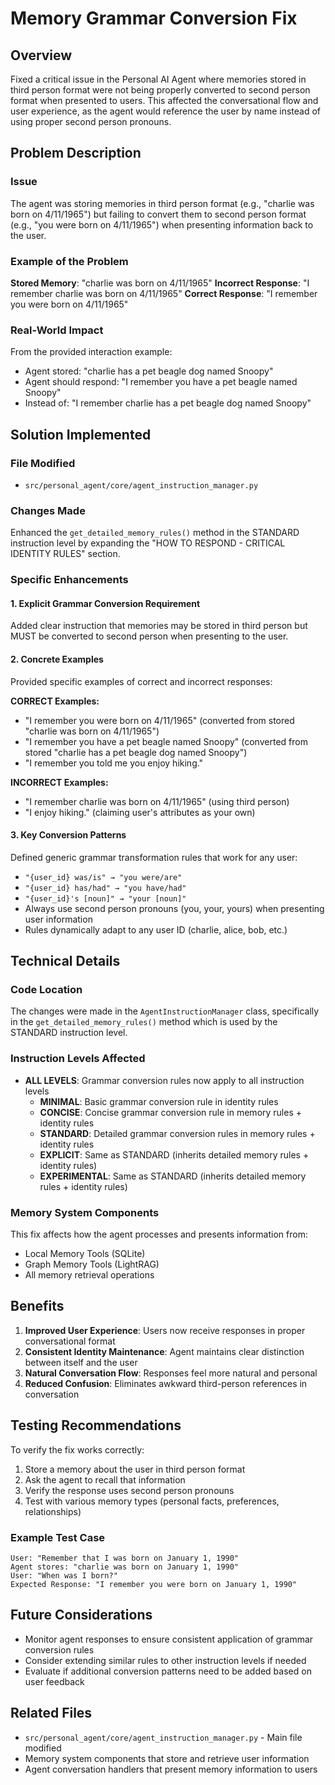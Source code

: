 # Memory Grammar Conversion Fix

## Overview

Fixed a critical issue in the Personal AI Agent where memories stored in third person format were not being properly converted to second person format when presented to users. This affected the conversational flow and user experience, as the agent would reference the user by name instead of using proper second person pronouns.

## Problem Description

### Issue
The agent was storing memories in third person format (e.g., "charlie was born on 4/11/1965") but failing to convert them to second person format (e.g., "you were born on 4/11/1965") when presenting information back to the user.

### Example of the Problem
**Stored Memory**: "charlie was born on 4/11/1965"
**Incorrect Response**: "I remember charlie was born on 4/11/1965"
**Correct Response**: "I remember you were born on 4/11/1965"

### Real-World Impact
From the provided interaction example:
- Agent stored: "charlie has a pet beagle dog named Snoopy"
- Agent should respond: "I remember you have a pet beagle named Snoopy"
- Instead of: "I remember charlie has a pet beagle dog named Snoopy"

## Solution Implemented

### File Modified
- `src/personal_agent/core/agent_instruction_manager.py`

### Changes Made
Enhanced the `get_detailed_memory_rules()` method in the STANDARD instruction level by expanding the "HOW TO RESPOND - CRITICAL IDENTITY RULES" section.

### Specific Enhancements

#### 1. Explicit Grammar Conversion Requirement
Added clear instruction that memories may be stored in third person but MUST be converted to second person when presenting to the user.

#### 2. Concrete Examples
Provided specific examples of correct and incorrect responses:

**CORRECT Examples:**
- "I remember you were born on 4/11/1965" (converted from stored "charlie was born on 4/11/1965")
- "I remember you have a pet beagle named Snoopy" (converted from stored "charlie has a pet beagle dog named Snoopy")
- "I remember you told me you enjoy hiking."

**INCORRECT Examples:**
- "I remember charlie was born on 4/11/1965" (using third person)
- "I enjoy hiking." (claiming user's attributes as your own)

#### 3. Key Conversion Patterns
Defined generic grammar transformation rules that work for any user:
- `"{user_id} was/is" → "you were/are"`
- `"{user_id} has/had" → "you have/had"`
- `"{user_id}'s [noun]" → "your [noun]"`
- Always use second person pronouns (you, your, yours) when presenting user information
- Rules dynamically adapt to any user ID (charlie, alice, bob, etc.)

## Technical Details

### Code Location
The changes were made in the `AgentInstructionManager` class, specifically in the `get_detailed_memory_rules()` method which is used by the STANDARD instruction level.

### Instruction Levels Affected
- **ALL LEVELS**: Grammar conversion rules now apply to all instruction levels
  - **MINIMAL**: Basic grammar conversion rule in identity rules
  - **CONCISE**: Concise grammar conversion rule in memory rules + identity rules
  - **STANDARD**: Detailed grammar conversion rules in memory rules + identity rules
  - **EXPLICIT**: Same as STANDARD (inherits detailed memory rules + identity rules)
  - **EXPERIMENTAL**: Same as STANDARD (inherits detailed memory rules + identity rules)

### Memory System Components
This fix affects how the agent processes and presents information from:
- Local Memory Tools (SQLite)
- Graph Memory Tools (LightRAG)
- All memory retrieval operations

## Benefits

1. **Improved User Experience**: Users now receive responses in proper conversational format
2. **Consistent Identity Maintenance**: Agent maintains clear distinction between itself and the user
3. **Natural Conversation Flow**: Responses feel more natural and personal
4. **Reduced Confusion**: Eliminates awkward third-person references in conversation

## Testing Recommendations

To verify the fix works correctly:

1. Store a memory about the user in third person format
2. Ask the agent to recall that information
3. Verify the response uses second person pronouns
4. Test with various memory types (personal facts, preferences, relationships)

### Example Test Case
```
User: "Remember that I was born on January 1, 1990"
Agent stores: "charlie was born on January 1, 1990"
User: "When was I born?"
Expected Response: "I remember you were born on January 1, 1990"
```

## Future Considerations

- Monitor agent responses to ensure consistent application of grammar conversion rules
- Consider extending similar rules to other instruction levels if needed
- Evaluate if additional conversion patterns need to be added based on user feedback

## Related Files

- `src/personal_agent/core/agent_instruction_manager.py` - Main file modified
- Memory system components that store and retrieve user information
- Agent conversation handlers that present memory information to users
